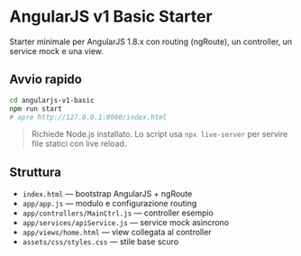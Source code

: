 # AngularJS v1 Basic Starter

Starter minimale per AngularJS 1.8.x con routing (ngRoute), un controller, un service mock e una view.

## Avvio rapido
```bash
cd angularjs-v1-basic
npm run start
# apre http://127.0.0.1:8080/index.html
```

> Richiede Node.js installato. Lo script usa `npx live-server` per servire file statici con live reload.

## Struttura
- `index.html` — bootstrap AngularJS + ngRoute
- `app/app.js` — modulo e configurazione routing
- `app/controllers/MainCtrl.js` — controller esempio
- `app/services/apiService.js` — service mock asincrono
- `app/views/home.html` — view collegata al controller
- `assets/css/styles.css` — stile base scuro
